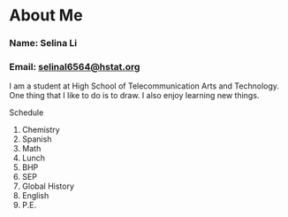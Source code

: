 # About Me

### Name: Selina Li

### Email: selinal6564@hstat.org

I am a student at High School of Telecommunication Arts and Technology. One thing that I like to do is to draw. I also enjoy learning new things.

Schedule
1. Chemistry
2. Spanish
3. Math
4. Lunch
5. BHP
6. SEP
7. Global History
8. English
9. P.E.